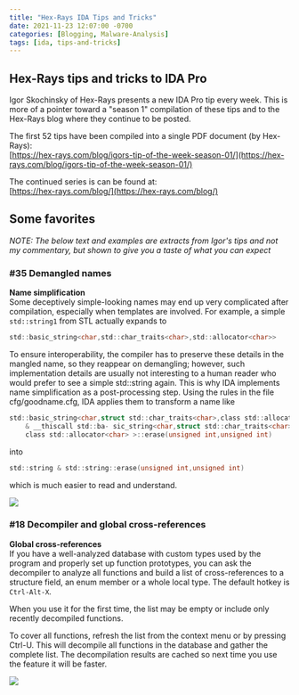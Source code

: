 ```yaml
---
title: "Hex-Rays IDA Tips and Tricks"
date: 2021-11-23 12:07:00 -0700
categories: [Blogging, Malware-Analysis]
tags: [ida, tips-and-tricks]
---
```


## Hex-Rays tips and tricks to IDA Pro
Igor Skochinsky of Hex-Rays presents a new IDA Pro tip every week.  This is more of a pointer toward a "season 1" compilation of these tips and to the Hex-Rays blog where they continue to be posted.

The first 52 tips have been compiled into a single PDF document (by Hex-Rays):<br/>
[https://hex-rays.com/blog/igors-tip-of-the-week-season-01/](https://hex-rays.com/blog/igors-tip-of-the-week-season-01/)

The continued series is can be found at:<br/>
[https://hex-rays.com/blog/](https://hex-rays.com/blog/)

## Some favorites
*NOTE: The below text and examples are extracts from Igor's tips and not my commentary, but shown to give you a taste of what you can expect*

### #35 Demangled names
**Name simplification**<br/>
Some deceptively simple-looking names may end up very complicated after compilation, especially when templates are involved. For example, a simple `std::string1` from STL actually expands to<br/>
```c
std::basic_string<char,std::char_traits<char>,std::allocator<char>>
```

To ensure interoperability, the compiler has to preserve these details in the mangled name, so they reappear on demangling; however, such implementation details are usually not interesting to a human reader who would prefer to see a simple std::string again. This is why IDA implements name simplification as a post-processing step. Using the rules in the file cfg/goodname.cfg, IDA applies them to transform a name like<br/>
```c
std::basic_string<char,struct std::char_traits<char>,class std::allocator<char> > 
    & __thiscall std::ba- sic_string<char,struct std::char_traits<char>,
    class std::allocator<char> >::erase(unsigned int,unsigned int)
```

into

```c
std::string & std::string::erase(unsigned int,unsigned int)
```

which is much easier to read and understand.

<img style="align:left" src="{{ site.url }}/assets/img/blogging/igor-tips-35.png"/>


### #18 Decompiler and global cross-references
**Global cross-references**<br/>
If you have a well-analyzed database with custom types used by the program and properly set up function prototypes, you can ask the decompiler to analyze all functions and build a list of cross-references to a structure field, an enum member or a whole local type. The default hotkey is `Ctrl-Alt-X`.

When you use it for the first time, the list may be empty or include only recently decompiled functions.

To cover all functions, refresh the list from the context menu or by pressing Ctrl-U. This will decompile all functions in the database and gather the complete list. The decompilation results are cached so next time you use the feature it will be faster.

<img style="align:left" src="{{ site.url }}/assets/img/blogging/igor-tips-18.png"/>
